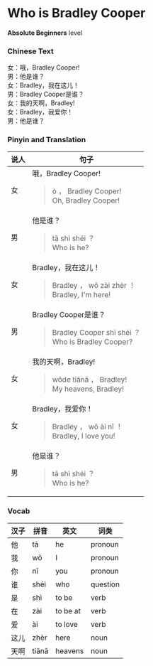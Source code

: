 # Who is Bradley Cooper
**Absolute Beginners** level
### Chinese Text
女：哦，Bradley Cooper!<br />男：他是谁？<br />女：Bradley，我在这儿！<br />男：Bradley Cooper是谁？<br />女：我的天啊，Bradley!<br />女：Bradley，我爱你！<br />男：他是谁？

### Pinyin and Translation
|说人|句子|
|----|----|
|女|哦，Bradley Cooper!<blockquote>ò ， Bradley Cooper!<br />Oh, Bradley Cooper!</blockquote>|
|男|他是谁？<blockquote>tā shì shéi ？<br />Who is he?</blockquote>|
|女|Bradley，我在这儿！<blockquote>Bradley ， wǒ zài zhèr ！<br />Bradley, I'm here!</blockquote>|
|男|Bradley Cooper是谁？<blockquote>Bradley Cooper shì shéi ？<br />Who is Bradley Cooper?</blockquote>|
|女|我的天啊，Bradley!<blockquote>wǒde tiānā ， Bradley!<br />My heavens, Bradley!</blockquote>|
|女|Bradley，我爱你！<blockquote>Bradley ， wǒ ài nǐ ！<br />Bradley, I love you!</blockquote>|
|男|他是谁？<blockquote>tā shì shéi ？<br />Who is he?</blockquote>|
### Vocab
|汉子|拼音|英文|词类|
|----|----|----|----|
|他|tā|he|pronoun|
|我|wǒ|I|pronoun|
|你|nǐ|you|pronoun|
|谁|shéi|who|question|
|是|shì|to be|verb|
|在|zài|to be at|verb|
|爱|ài|to love|verb|
|这儿|zhèr|here|noun|
|天啊|tiānā|heavens|noun|